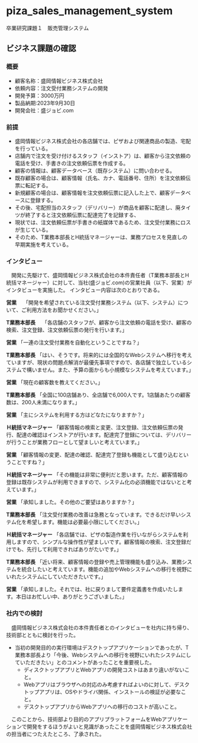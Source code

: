 # piza_sales_management_system
卒業研究課題１　販売管理システム

## ビジネス課題の確認

### 概要

  - 顧客名称：盛岡情報ビジネス株式会社
  - 依頼内容：注文受付業務システムの開発
  - 開発予算：3000万円
  - 製品納期:2023年9月30日
  - 開発会社：盛ジョビ.com

### 前提
- 盛岡情報ビジネス株式会社の各店舗では、ピザおよび関連商品の製造、宅配を行っている。
- 店舗内で注文を受け付けるスタッフ（インストア）は、顧客から注文依頼の電話を受け、手書きの注文依頼伝票を作成する。
- 顧客の情報は、顧客データベース（既存システム）に問い合わせる。
- 既存顧客の場合は、顧客情報（氏名、カナ、電話番号、住所）を注文依頼伝票に転記する。
- 新規顧客の場合は、顧客情報を注文依頼伝票に記入した上で、顧客データベースに登録する。
- その後、宅配担当のスタッフ（デリバリー）が商品を顧客に配達し、廃タイツが終了すると注文依頼伝票に配達完了を記録する、
- 現状では、注文依頼伝票が手書きの紙媒体であるため、注文受付業務にロスが生じている。
- そのため、T業務本部長とH統括マネージャーは、業務プロセスを見直しの早期実施を考えている。

### インタビュー
　開発に先駆けて、盛岡情報ビジネス株式会社の本件責任者（T業務本部長とH統括マネージャー）に対して、当社(盛ジョビ.com)の営業社員（以下、営業）がインタビューを実施した。
インタビュー内容は次のとおりである。

**営業**　            「開発を希望されている注文受付業務システム（以下、システム）について、ご利用方法をお聞かせください。」

**T業務本部長**　      「各店舗のスタッフが、顧客から注文依頼の電話を受け、顧客の検索、注文登録、注文依頼伝票の発行を行います。」

**営業**              「一連の注文受付業務を自動化ということですね？」

**T業務本部長**        「はい、そうです。将来的には全国的なWebシステムへ移行を考えていますが、現状の問題点解消が最優先事項ですので、各店舗で独立しているシステムで構いません。また、予算の面からも小規模なシステムを考えています。」

**営業**              「現在の顧客数を教えてください。」

**T業務本部長**        「全国に100店舗あり、全店舗で6,000人です。1店舗あたりの顧客数は、200人未満になります。」

**営業**               「主にシステムを利用する方はどなたになりますか？」

**Ｈ統括マネージャー**  「顧客情報の検索と変更、注文登録、注文依頼伝票の発行、配達の確認はインストアが行います。配達完了登録については、デリバリーが行うことが業務フローとして望ましいと考えています。」

**営業**               「顧客情報の変更、配達の確認、配達完了登録も機能として盛り込むということですね？」

**Ｈ統括マネージャー**  「その機能は非常に便利だと思います。ただ、顧客情報の登録は既存システムが利用できますので、システム化の必須機能ではないとと考えています。」

**営業**                「承知しました。その他のご要望はありますか？」

**T業務本部長**        「注文受付業務の改善は急務となっています。できるだけ早いシステム化を希望します。機能は必要最小限にしてください。」

**Ｈ統括マネージャー**  「各店舗では、ピザの製造作業を行いながらシステムを利用しますので、シンプルな操作性が望ましいです。顧客情報の検索、注文登録だけでも、先行して利用できればありがたいです。」 

**T業務本部長**          「近い将来、顧客情報の登録や売上管理機能も盛り込み、業務システムを統合したいと考えています。機能の追加やWebシステムへの移行を視野にいれたシステムにしていただきたいです。」

**営業**                 「承知しました。それでは、社に戻りまして要件定義書を作成いたします。本日はお忙しい中、ありがとうございました。」


### 社内での検討
　盛岡情報ビジネス株式会社の本件責任者とのインタビューを社内に持ち帰り、技術部とともに検討を行った。
   - 当初の開発目的の実行環境はデスクトップアプリケーションであったが、T業務本部長より「今後、Webシステムへの移行を視野にいれたシステムにしていただきたい」とのコメントがあったことを重要視した。
       - ディスクトップアプリとWebアプリの開発コストはあまり違いがないこと。
       - Webアプリはブラウザへの対応のみ考慮すればよいのに対して、デスクトップアプリは、OSやドライバ関係、インストールの検証が必要なこと。
       - デスクトップアプリからWebアプリへの移行のコストが高いこと。

 　このことから、技術部より目的のアプリプラットフォームをWebアプリケーションで開発をするほうがよいと見識があったことを盛岡情報ビジネス株式会社の担当者につたえたところ、了承された。

